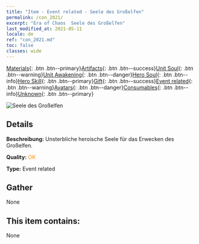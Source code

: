 ```yaml
---
title: "Item - Event related - Seele des Großelfen"
permalink: /con_2021/
excerpt: "Era of Chaos  Seele des Großelfen"
last_modified_at: 2021-05-11
locale: de
ref: "con_2021.md"
toc: false
classes: wide
---
```

 [Materials](/ItemsDE/){: .btn .btn--primary}[Artifacts](/ItemsDE/Artifacts/){: .btn .btn--success}[Unit Soul](/ItemsDE/UnitSoul/){: .btn .btn--warning}[Unit Awakening](/ItemsDE/UnitAwakening/){: .btn .btn--danger}[Hero Soul](/ItemsDE/HeroSoul/){: .btn .btn--info}[Hero Skill](/ItemsDE/HeroSkill/){: .btn .btn--primary}[Gift](/ItemsDE/Gift/){: .btn .btn--success}[Event related](/ItemsDE/Events/){: .btn .btn--warning}[Avatars](/ItemsDE/Avatars/){: .btn .btn--danger}[Consumables](/ItemsDE/Consumables/){: .btn .btn--info}[Unknown](/ItemsDE/Unknown/){: .btn .btn--primary}

 ![Seele des Großelfen](/images/t/juexing_203.png)

## Details
 **Beschreibung:** Unsterbliche heroische Seele für das Erwecken des Großelfen.

 **Quality:** <span style="color: #FF8C00">OK</span>

 **Type:** Event related

## Gather

  None

## This item contains:

  None

